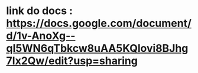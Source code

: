 # link do docs : https://docs.google.com/document/d/1v-AnoXg--qI5WN6qTbkcw8uAA5KQlovi8BJhg7Ix2Qw/edit?usp=sharing